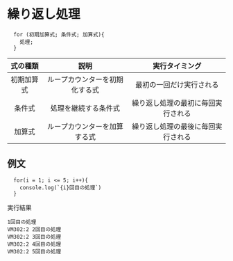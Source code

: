 # 繰り返し処理
```
  for (初期加算式; 条件式; 加算式){
    処理;
  }
```

|式の種類|説明|実行タイミング|
|:-:|:-:|:-:|
|初期加算式|ループカウンターを初期化する式|最初の一回だけ実行される|
|条件式|処理を継続する条件式|繰り返し処理の最初に毎回実行される|
|加算式|ループカウンターを加算する式|繰り返し処理の最後に毎回実行される|

## 例文
  ```
    for(i = 1; i <= 5; i++){
      console.log(`{i}回目の処理`)
    }
  ```
  実行結果
  ```
  1回目の処理
  VM302:2 2回目の処理
  VM302:2 3回目の処理
  VM302:2 4回目の処理
  VM302:2 5回目の処理
  ```